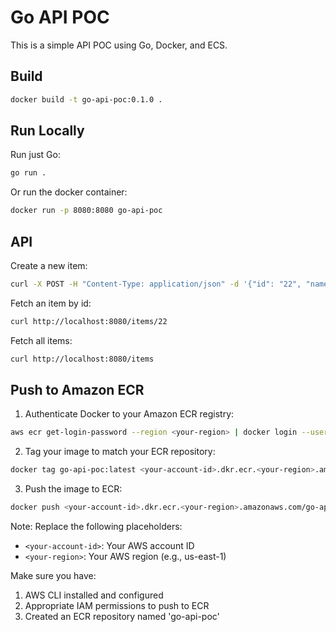 # Go API POC

This is a simple API POC using Go, Docker, and ECS.

## Build

```bash
docker build -t go-api-poc:0.1.0 .
```

## Run Locally

Run just Go:
```bash
go run .
```

Or run the docker container:
```bash
docker run -p 8080:8080 go-api-poc
```

## API

Create a new item:
```bash
curl -X POST -H "Content-Type: application/json" -d '{"id": "22", "name": "🔮"}' http://localhost:8080/items
```

Fetch an item by id:
```bash
curl http://localhost:8080/items/22
```

Fetch all items:
```bash
curl http://localhost:8080/items
```

## Push to Amazon ECR

1. Authenticate Docker to your Amazon ECR registry:
```bash
aws ecr get-login-password --region <your-region> | docker login --username AWS --password-stdin <your-account-id>.dkr.ecr.<your-region>.amazonaws.com
```

2. Tag your image to match your ECR repository:
```bash
docker tag go-api-poc:latest <your-account-id>.dkr.ecr.<your-region>.amazonaws.com/go-api-poc:latest
```

3. Push the image to ECR:
```bash
docker push <your-account-id>.dkr.ecr.<your-region>.amazonaws.com/go-api-poc:latest
```

Note: Replace the following placeholders:
- `<your-account-id>`: Your AWS account ID
- `<your-region>`: Your AWS region (e.g., us-east-1)

Make sure you have:
1. AWS CLI installed and configured
2. Appropriate IAM permissions to push to ECR
3. Created an ECR repository named 'go-api-poc'

